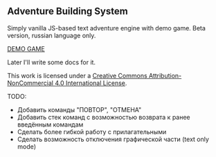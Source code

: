 ## Adventure Building System

Simply vanilla JS-based text adventure engine with demo game.
Beta version, russian language only.

[DEMO GAME](https://eidolonzx.github.io/quazatron-adventure/)

Later I'll write some docs for it.

This work is licensed under a [Creative Commons Attribution-NonCommercial 4.0 International License](http://creativecommons.org/licenses/by-nc/4.0/).

TODO:
* Добавить команды "ПОВТОР", "ОТМЕНА"
* Добавить стек команд с возможностью возврата к ранее введённым командам
* Сделать более гибкой работу с прилагательными
* Сделать возможность отключения графической части (text only mode)